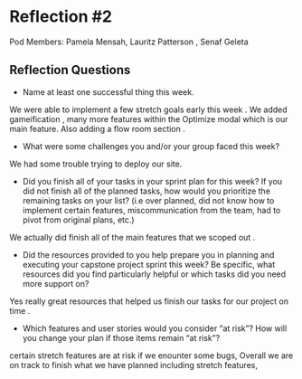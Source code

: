 # Reflection #2

Pod Members: Pamela Mensah, Lauritz Patterson , Senaf Geleta

## Reflection Questions

* Name at least one successful thing this week.

 We were able to implement a few stretch goals early this week . We added gameification , many more features within the Optimize modal which is our main feature. Also adding a flow room section . 

* What were some challenges you and/or your group faced this week?

 We had some trouble trying to deploy our site. 

* Did you finish all of your tasks in your sprint plan for this week? If you did not finish all of the planned tasks, how would you prioritize the remaining tasks on your list?  (i.e over planned, did not know how to implement certain features, miscommunication from the team, had to pivot from original plans, etc.)

 We actually did finish all of the main features that we scoped out . 

* Did the resources provided to you help prepare you in planning and executing your capstone project sprint this week? Be specific, what resources did you find particularly helpful or which tasks did you need more support on?

 Yes really great resources that helped us finish our tasks for our project on time . 

* Which features and user stories would you consider “at risk”? How will you change your plan if those items remain “at risk”?

 certain stretch features are at risk if we enounter some bugs, Overall we are on track to finish what we have planned including stretch features, 

